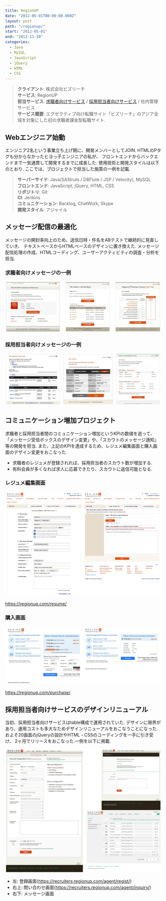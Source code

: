 ```yaml
---
title: RegionUP
date: "2012-05-01T00:00:00.000Z"
layout: post
path: "/regionup/"
start: "2012-05-01"
end: "2013-11-30"
categories:
  - Java
  - MySQL
  - JavaScript
  - jQuery
  - HTML
  - CSS
---
```


> <b>クライアント</b>: 株式会社ビズリーチ<br />
> <b>サービス</b>: RegionUP<br />
> <b>担当サービス</b>: <a href="https://www.regionup.com/" target="blank">求職者向けサービス</a> / <a href="https://recruiters.regionup.com/" target="blank">採用担当者向けサービス</a> / 社内管理サービス<br />
> <b>サービス概要</b>: エグゼクティブ向け転職サイト「ビズリーチ」のアジア全域を対象にした初の求職者課金型転職サイト.

<!--more-->

## Webエンジニア始動
エンジニア2名という事業立ち上げ期に、開発メンバーとしてJOIN.
HTMLのPタグも分からなかったヒヨっ子エンジニアの私が、
フロントエンドからバックエンドまで一気通貫して開発するまでに成長した.
使用技術と開発スタイルは以下のとおり.
ここでは、プロジェクトで担当した施策の一例を記載.

> <b>サーバーサイド</b>: Java(SAStruts / DBFlute / JSP / Velocity), MySQL<br />
> <b>フロントエンド</b>: JavaScript, jQuery, HTML, CSS<br />
> <b>リポジトリ</b>: Git<br />
> <b>CI</b>: Jenkins<br />
> <b>コミュニケーション</b>: Backlog, ChatWork, Skype<br />
> <b>開発スタイル</b>: アジャイル

## メッセージ配信の最適化
メッセージの開封率向上のため、送信日時・件名をABテストで継続的に見直していき、
テキストベースからHTMLベースのデザインに置き換えた.
メッセージ配信処理の作成、HTMLコーディング、ユーザーアクティビティの調査・分析を担当.

### 求職者向けメッセージの一例

<img src="./rup-candidate-mail.jpg" alt="求職者向けメールのサンプル" />

### 採用担当者向けメッセージの一例

<img src="./rup-recruiter-mail.jpg" alt="採用担当者向けメールのサンプル" />


## コミュニケーション増加プロジェクト
求職者と採用担当者間のコミュニケーション増加というKPIの数値を追って、
「メッセージ受信ボックスのデザイン変更」や、「スカウトのメッセージ通知」等の開発を担当.
また、上記のKPIを達成するため、レジュメ編集画面と購入画面のデザイン変更をおこなった.
- 求職者のレジュメが登録されれば、採用担当者のスカウト数が増加する.
- 有料会員が多くなれば求人に応募できたり、スカウトに返信可能となる.

### レジュメ編集画面

<img src="./rup-resume-flow.jpg" alt="レジュメ編集画面" />

<a href="https://regionup.com/resume/" target="blank">https://regionup.com/resume/</a>

### 購入画面

<img src="./rup-purchase-flow.jpg" alt="購入画面" />

<a href="https://regionup.com/purchase/" target="blank">https://regionup.com/purchase/</a>

## 採用担当者向けサービスのデザインリニューアル
当初、採用担当者向けサービスはtable構成で運用されていた.
デザインに限界があり、運用コストも多大なためデザインリニューアルをおこなうことになった.
およそ20画面のjQueryの設計やHTML・CSSのコーディングを一手に引き受け、
2ヶ月でリリースをおこなった.一例を以下に掲載.

<img src="./rup-recruiter-renewal.jpg" alt="購入画面" />

- 左: 登録画面(<a href="https://recruiters.regionup.com/agent/regist/" target="blank">https://recruiters.regionup.com/agent/regist/</a>)
- 右上: 問い合わせ画面(<a href="https://recruiters.regionup.com/agent/inquiry/" target="blank">https://recruiters.regionup.com/agent/inquiry/</a>)
- 右下: メッセージ画面
